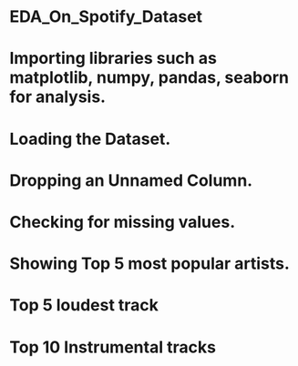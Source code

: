 # EDA_On_Spotify_Dataset

# Importing libraries such as matplotlib, numpy, pandas, seaborn for analysis.

# Loading the Dataset.

#  Dropping an Unnamed Column.

# Checking for missing values.

# Showing Top 5 most popular artists.

# Top 5 loudest track

# Top 10 Instrumental tracks
